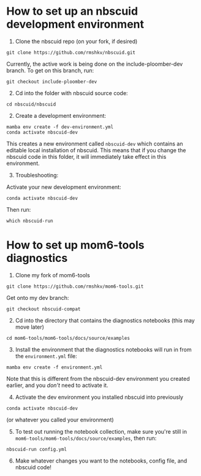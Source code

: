 # How to set up an nbscuid development environment

1. Clone the nbscuid repo (on your fork, if desired)

```
git clone https://github.com/rmshkv/nbscuid.git
```

Currently, the active work is being done on the include-ploomber-dev branch. To get on this branch, run:

```
git checkout include-ploomber-dev
```

2. Cd into the folder with nbscuid source code:

```
cd nbscuid/nbscuid

```

2. Create a development environment:

```
mamba env create -f dev-environment.yml
conda activate nbscuid-dev

```
This creates a new environment called `nbscuid-dev` which contains an editable local installation of nbscuid. This means that if you change the nbscuid code in this folder, it will immediately take effect in this environment.

3. Troubleshooting:

Activate your new development environment:

```
conda activate nbscuid-dev
```
Then run:

```
which nbscuid-run
```

# How to set up mom6-tools diagnostics

1. Clone my fork of mom6-tools

```
git clone https://github.com/rmshkv/mom6-tools.git
```

Get onto my dev branch:


```
git checkout nbscuid-compat
```

2. Cd into the directory that contains the diagnostics notebooks (this may move later)
```
cd mom6-tools/mom6-tools/docs/source/examples
```

3. Install the environment that the diagnostics notebooks will run in from the `environment.yml` file:
```
mamba env create -f environment.yml
```
Note that this is different from the nbscuid-dev environment you created earlier, and you *don't* need to activate it.

4. Activate the dev environment you installed nbscuid into previously
```
conda activate nbscuid-dev
```
(or whatever you called your environment)

5. To test out running the notebook collection, make sure you're still in `mom6-tools/mom6-tools/docs/source/examples`, then run:

```
nbscuid-run config.yml
```

6. Make whatever changes you want to the notebooks, config file, and nbscuid code!

